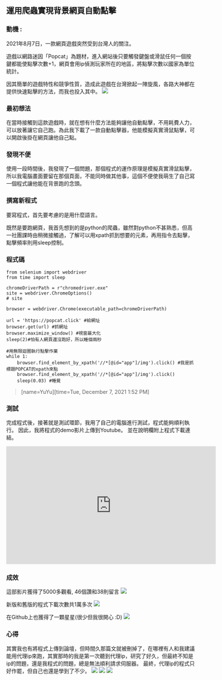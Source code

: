 ## 運用爬蟲實現背景網頁自動點擊
### 動機 : 
2021年8月7日，一款網頁遊戲突然受到台灣人的關注。

遊戲以網路迷因「Popcat」為題材，進入網站後只要觸發鍵盤或滑鼠任何一個按鍵都能使點擊次數+1，網頁會用ip偵測玩家所在的地區，將點擊次數以國家為單位統計。

因其簡單的遊戲特性和競爭性質，造成此遊戲在台灣掀起一陣旋風，各路大神都在提供快速點擊的方法，而我也投入其中。
![](https://i.imgur.com/L3fpK7k.png)


### 最初想法

在當時接觸到這款遊戲時，就在想有什麼方法能夠讓他自動點擊，不用耗費人力，可以放著讓它自己跑。為此我下載了一款自動點擊器，他能模擬真實滑鼠點擊，可以開啟後掛在網頁讓他自己點。

### 發現不便

使用一段時間後，我發現了一個問題，那個程式的運作原理是模擬真實滑鼠點擊，所以我電腦畫面要留在那個頁面，不能同時做其他事，這個不便使我萌生了自己寫一個程式讓他能在背景跑的念頭。

### 撰寫新程式

要寫程式，首先要考慮的是用什麼語言。

既然是要跑網頁，我首先想到的是python的爬蟲，雖然對python不甚熟悉，但高一社團課時由稍微接觸過，了解可以用xpath抓到想要的元素，再用指令去點擊，點擊頻率則用sleep控制。

### 程式碼
```python=
from selenium import webdriver
from time import sleep

chromeDriverPath = r"chromedriver.exe"
site = webdriver.ChromeOptions()
# site

browser = webdriver.Chrome(executable_path=chromeDriverPath) 

url = 'https://popcat.click' #給網址
browser.get(url) #抓網址
browser.maximize_window() #視窗最大化
sleep(2)#怕有人網頁還沒跑好，所以睡個兩秒

#用無限迴圈執行點擊作業
while 1:
    browser.find_element_by_xpath('//*[@id="app"]/img').click() #我是抓標題POPCAT的xpath來點
    browser.find_element_by_xpath('//*[@id="app"]/img').click()
    sleep(0.03) #睡覺
```

> [name=YuYu][time=Tue, December 7, 2021 1:52 PM]

### 測試

完成程式後，接著就是測試環節，我用了自己的電腦進行測試，程式能夠順利執行。
因此，我將程式的demo影片上傳到Youtube。
並在說明欄附上程式下載連結。

<iframe width="560" height="315" src="https://www.youtube.com/embed/lHarZ_vUgmI" title="YouTube video player" frameborder="0" allow="accelerometer; autoplay; clipboard-write; encrypted-media; gyroscope; picture-in-picture" allowfullscreen></iframe>

### 成效
這部影片獲得了5000多觀看, 46個讚和38則留言
![](https://i.imgur.com/LoawKl8.png)


新版和舊版的程式下載次數共1萬多次
![](https://i.imgur.com/G8Zyoj4.png)

在Github上也獲得了一顆星星(很少但我很開心 :D)
![](https://i.imgur.com/rYPMBZ5.png)

### 心得
其實我也有將程式上傳到論壇，但時間久那篇文就被刪掉了，在哪裡有人和我建議能用代理ip來跑，其實那時的我是第一次聽到代理ip，研究了好久，但最終不知是ip的問題，還是我程式的問題，總是無法順利請求伺服器。
最終，代理ip的程式只好作罷，但自己也還是學到了不少。
![](https://i.imgur.com/kuRQfVR.png)
![](https://i.imgur.com/CcDylw3.png)
![](https://i.imgur.com/cbWQa6K.png)
